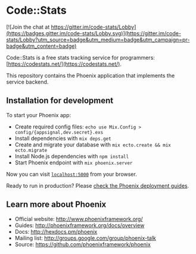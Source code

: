 # Code::Stats

[![Join the chat at https://gitter.im/code-stats/Lobby](https://badges.gitter.im/code-stats/Lobby.svg)](https://gitter.im/code-stats/Lobby?utm_source=badge&utm_medium=badge&utm_campaign=pr-badge&utm_content=badge)

Code::Stats is a free stats tracking service for programmers: [https://codestats.net/](https://codestats.net/).

This repository contains the Phoenix application that implements the service backend.

## Installation for development

To start your Phoenix app:

  * Create required config files: `echo use Mix.Config > config/{appsignal,dev.secret}.exs`
  * Install dependencies with `mix deps.get`
  * Create and migrate your database with `mix ecto.create && mix ecto.migrate`
  * Install Node.js dependencies with `npm install`
  * Start Phoenix endpoint with `mix phoenix.server`

Now you can visit [`localhost:5000`](http://localhost:5000) from your browser.

Ready to run in production? Please [check the Phoenix deployment guides](http://www.phoenixframework.org/docs/deployment).

## Learn more about Phoenix

  * Official website: http://www.phoenixframework.org/
  * Guides: http://phoenixframework.org/docs/overview
  * Docs: http://hexdocs.pm/phoenix
  * Mailing list: http://groups.google.com/group/phoenix-talk
  * Source: https://github.com/phoenixframework/phoenix
